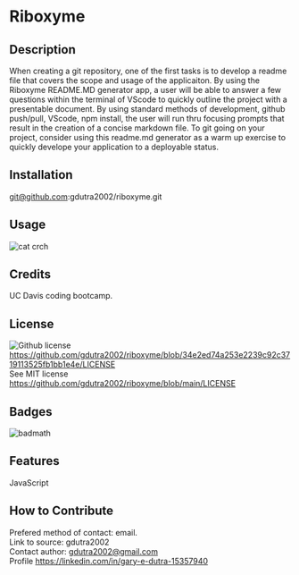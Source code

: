 # Riboxyme

## Description
When creating a git repository, one of the first tasks is to develop a readme file that covers the scope and usage of the applicaiton.
By using the Riboxyme README.MD generator app, a user will be able to answer a few questions within the terminal of VScode to quickly outline the project with a presentable document.
By using standard methods of development, github push/pull, VScode, npm install, the user will run thru focusing prompts that result in the creation of a concise markdown file.
To git going on your project, consider using this readme.md generator as a warm up exercise to quickly develope your application to a deployable status.

## Installation
git@github.com:gdutra2002/riboxyme.git

## Usage

![cat crch](develop/utils/screenshot.png)



## Credits
UC Davis coding bootcamp.

## License

![Github license](https://img.shields.io/badge/license-MIT-pink.svg)
 <br>
https://github.com/gdutra2002/riboxyme/blob/34e2ed74a253e2239c92c3719113525fb1bb1e4e/LICENSE
 <br>
See MIT license
 <br>
https://github.com/gdutra2002/riboxyme/blob/main/LICENSE

## Badges

![badmath](https://img.shields.io/github/languages/top/nielsenjared/badmath)

## Features
JavaScript

## How to Contribute
Prefered method of contact: email.   <br>
Link to source:
gdutra2002   <br>
Contact author:
gdutra2002@gmail.com     <br>
Profile
https://linkedin.com/in/gary-e-dutra-15357940